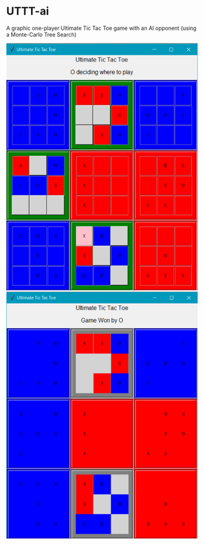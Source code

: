 # UTTT-ai
A graphic one-player Ultimate Tic Tac Toe game with an AI opponent (using a Monte-Carlo Tree Search)

![alt text](https://github.com/CosmicRay11/UTTT-ai/blob/master/UTTT_o_deciding.PNG)
![alt_text](https://github.com/CosmicRay11/UTTT-ai/blob/master/UTTT_o_won.PNG)
